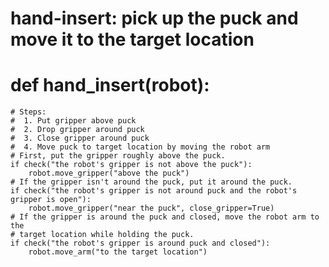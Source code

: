 # hand-insert: pick up the puck and move it to the target location
# def hand_insert(robot):
    # Steps:
    #  1. Put gripper above puck
    #  2. Drop gripper around puck
    #  3. Close gripper around puck
    #  4. Move puck to target location by moving the robot arm
    # First, put the gripper roughly above the puck.
    if check("the robot's gripper is not above the puck"):
        robot.move_gripper("above the puck")
    # If the gripper isn't around the puck, put it around the puck.
    if check("the robot's gripper is not around puck and the robot's gripper is open"):
        robot.move_gripper("near the puck", close_gripper=True)
    # If the gripper is around the puck and closed, move the robot arm to the
    # target location while holding the puck.
    if check("the robot's gripper is around puck and closed"):
        robot.move_arm("to the target location")